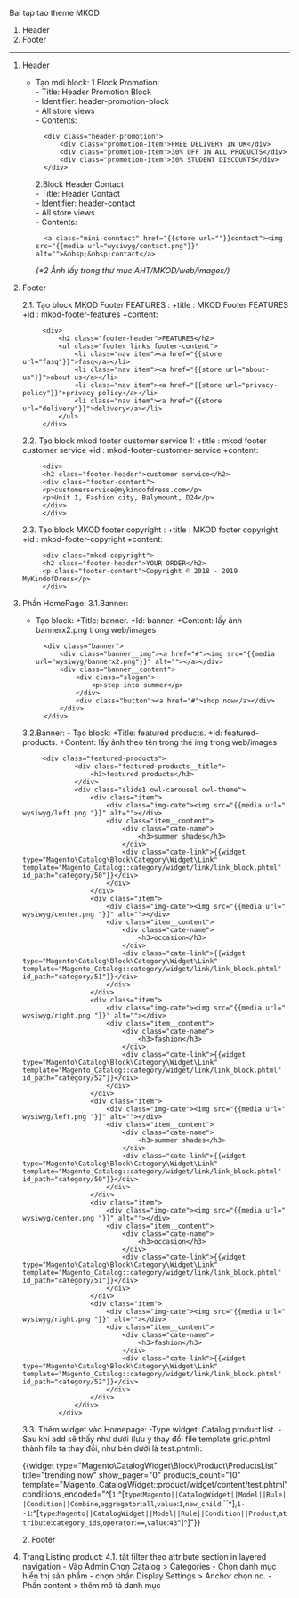 Bai tap tao theme MKOD

1. Header
2. Footer
-----------------------------------------------------
1. Header
    - Tạo mới block:
        1.Block Promotion:<br/>
            - Title: Header Promotion Block<br/>
            - Identifier: header-promotion-block<br/>
            - All store views<br/>
            - Contents:
            
            <div class="header-promotion">
                <div class="promotion-item">FREE DELIVERY IN UK</div>
                <div class="promotion-item">30% OFF IN ALL PRODUCTS</div>
                <div class="promotion-item">30% STUDENT DISCOUNTS</div>
            </div>
            
        2.Block Header Contact<br/>
            - Title: Header Contact <br/>
            - Identifier: header-contact<br/>
            - All store views<br/>
            - Contents:
            
            <a class="mini-conntact" href="{{store url=""}}contact"><img src="{{media url="wysiwyg/contact.png"}}" alt="">&nbsp;&nbsp;contact</a>
            
        _(*2 Ảnh lấy trong thư mục AHT/MKOD/web/images/)_

2. Footer
    
    2.1. Tạo block MKOD Footer FEATURES :
        +title : MKOD Footer FEATURES
        +id    : mkod-footer-features
        +content:

            <div>
                <h2 class="footer-header">FEATURES</h2>
                <ul class="footer links footer-content">
                    <li class="nav item"><a href="{{store url="fasq"}}">fasq</a></li>
                    <li class="nav item"><a href="{{store url="about-us"}}">about us</a></li>
                    <li class="nav item"><a href="{{store url="privacy-policy"}}">privacy policy</a></li>
                    <li class="nav item"><a href="{{store url="delivery"}}">delivery</a></li>
                </ul>
            </div>
    2.2. Tạo block mkod footer customer service 1:
        +title : mkod footer customer service
        +id    : mkod-footer-customer-service
        +content:

            <div>
            <h2 class="footer-header">customer service</h2>
            <div class="footer-content">
            <p>customerservice@mykindofdress.com</p>
            <p>Unit 1, Fashion city, Balymount, D24</p>
            </div>
            </div>
    2.3. Tạo block MKOD footer copyright :
        +title : MKOD footer copyright
        +id    : mkod-footer-copyright
        +content:

            <div class="mkod-copyright">
            <h2 class="footer-header">YOUR ORDER</h2>
            <p class="footer-content">Copyright © 2018 - 2019 MyKindofDress</p>
            </div>
3. Phần HomePage:
	3.1.Banner:
    
	- Tạo block:
		+Title: banner.
		+Id: banner.
		+Content: lấy ảnh bannerx2.png trong web/images

			<div class="banner">
				<div class="banner__img"><a href="#"><img src="{{media url="wysiwyg/bannerx2.png"}}" alt=""></a></div>
				<div class="banner__content">
					<div class="slogan">
						<p>step into summer</p>
					</div>
					<div class="button"><a href="#">shop now</a></div>
				</div>
			</div>

	3.2.Banner:
		- Tạo block:
			+Title: featured products.
			+Id: featured-products.
			+Content: lấy ảnh theo tên trong thẻ img trong web/images


            <div class="featured-products">
                    <div class="featured-products__title">
                        <h3>featured products</h3>
                    </div>
                    <div class="slide1 owl-carousel owl-theme">
                        <div class="item">
                            <div class="img-cate"><img src="{{media url=" wysiwyg/left.png "}}" alt=""></div>
                            <div class="item__content">
                                <div class="cate-name">
                                    <h3>summer shades</h3>
                                </div>
                                <div class="cate-link">{{widget type="Magento\Catalog\Block\Category\Widget\Link" template="Magento_Catalog::category/widget/link/link_block.phtml" id_path="category/50"}}</div>
                            </div>
                        </div>
                        <div class="item">
                            <div class="img-cate"><img src="{{media url=" wysiwyg/center.png "}}" alt=""></div>
                            <div class="item__content">
                                <div class="cate-name">
                                    <h3>occasion</h3>
                                </div>
                                <div class="cate-link">{{widget type="Magento\Catalog\Block\Category\Widget\Link" template="Magento_Catalog::category/widget/link/link_block.phtml" id_path="category/51"}}</div>
                            </div>
                        </div>
                        <div class="item">
                            <div class="img-cate"><img src="{{media url=" wysiwyg/right.png "}}" alt=""></div>
                            <div class="item__content">
                                <div class="cate-name">
                                    <h3>fashion</h3>
                                </div>
                                <div class="cate-link">{{widget type="Magento\Catalog\Block\Category\Widget\Link" template="Magento_Catalog::category/widget/link/link_block.phtml" id_path="category/52"}}</div>
                            </div>
                        </div>
                        <div class="item">
                            <div class="img-cate"><img src="{{media url=" wysiwyg/left.png "}}" alt=""></div>
                            <div class="item__content">
                                <div class="cate-name">
                                    <h3>summer shades</h3>
                                </div>
                                <div class="cate-link">{{widget type="Magento\Catalog\Block\Category\Widget\Link" template="Magento_Catalog::category/widget/link/link_block.phtml" id_path="category/50"}}</div>
                            </div>
                        </div>
                        <div class="item">
                            <div class="img-cate"><img src="{{media url=" wysiwyg/center.png "}}" alt=""></div>
                            <div class="item__content">
                                <div class="cate-name">
                                    <h3>occasion</h3>
                                </div>
                                <div class="cate-link">{{widget type="Magento\Catalog\Block\Category\Widget\Link" template="Magento_Catalog::category/widget/link/link_block.phtml" id_path="category/51"}}</div>
                            </div>
                        </div>
                        <div class="item">
                            <div class="img-cate"><img src="{{media url=" wysiwyg/right.png "}}" alt=""></div>
                            <div class="item__content">
                                <div class="cate-name">
                                    <h3>fashion</h3>
                                </div>
                                <div class="cate-link">{{widget type="Magento\Catalog\Block\Category\Widget\Link" template="Magento_Catalog::category/widget/link/link_block.phtml" id_path="category/52"}}</div>
                            </div>
                        </div>
                    </div>
                </div>

	3.3. Thêm widget vào Homepage:
		-Type widget: Catalog product list.
		-Sau khi add sẽ thấy như dưới (lưu ý thay đổi file template grid.phtml thành file ta thay đổi, như bên dưới là test.phtml):
			<p>{{widget type="Magento\CatalogWidget\Block\Product\ProductsList" title="trending now" show_pager="0" products_count="10" template="Magento_CatalogWidget::product/widget/content/test.phtml" conditions_encoded="^[`1`:^[`type`:`Magento||CatalogWidget||Model||Rule||Condition||Combine`,`aggregator`:`all`,`value`:`1`,`new_child`:``^],`1--1`:^[`type`:`Magento||CatalogWidget||Model||Rule||Condition||Product`,`attribute`:`category_ids`,`operator`:`==`,`value`:`43`^]^]"}}</p>
    2. Footer
4. Trang Listing product:
    4.1. tắt filter theo attribute section in layered navigation
        - Vào Admin Chọn Catalog > Categories
        - Chọn danh mục hiển thị sản phẩm 
        - chọn phần Display Settings > Anchor chọn no.
        - Phần content > thêm mô tả danh mục